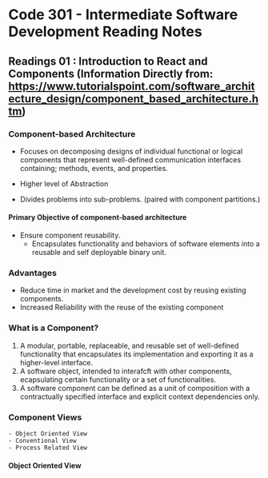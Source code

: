 # Code 301 - Intermediate Software Development Reading Notes

## Readings 01 : Introduction to React and Components (Information Directly from: https://www.tutorialspoint.com/software_architecture_design/component_based_architecture.htm)

### Component-based Architecture
  - Focuses on decomposing designs of individual functional or logical components that represent well-defined communication interfaces containing; methods, events, and properties.

  - Higher level of Abstraction
  - Divides problems into sub-problems. (paired with component partitions.)

#### Primary Objective of component-based architecture
  - Ensure component reusability.
    - Encapsulates functionality and behaviors of software elements into a reusable and self deployable binary unit.

### Advantages
  - Reduce time in market and the development cost by reusing existing components.
  - Increased Reliability with the reuse of the existing component

### What is a Component?
  1. A modular, portable, replaceable, and reusable set of well-defined functionality that encapsulates its implementation and exporting it as a higher-level interface.
  2. A software object, intended to interafcft with other components, ecapsulating certain functionality or a set of functionalities.
  3. A software component can be defined as a unit of composition with a contractually specified interface and explicit context dependencies only.

### Component Views
    - Object Oriented View
    - Conventional View
    - Process Related View

#### Object Oriented View 


